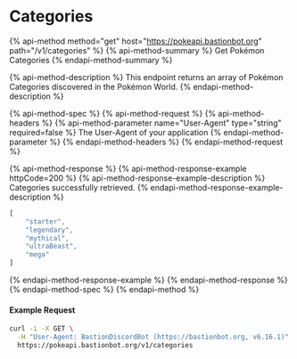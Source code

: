 # Categories

{% api-method method="get" host="https://pokeapi.bastionbot.org" path="/v1/categories" %}
{% api-method-summary %}
Get Pokémon Categories
{% endapi-method-summary %}

{% api-method-description %}
This endpoint returns an array of Pokémon Categories discovered in the Pokémon World.
{% endapi-method-description %}

{% api-method-spec %}
{% api-method-request %}
{% api-method-headers %}
{% api-method-parameter name="User-Agent" type="string" required=false %}
The User-Agent of your application
{% endapi-method-parameter %}
{% endapi-method-headers %}
{% endapi-method-request %}

{% api-method-response %}
{% api-method-response-example httpCode=200 %}
{% api-method-response-example-description %}
Categories successfully retrieved.
{% endapi-method-response-example-description %}

```javascript
[
    "starter",
    "legendary",
    "mythical",
    "ultraBeast",
    "mega"
]
```
{% endapi-method-response-example %}
{% endapi-method-response %}
{% endapi-method-spec %}
{% endapi-method %}

#### Example Request

```bash
curl -i -X GET \
  -H "User-Agent: BastionDiscordBot (https://bastionbot.org, v6.16.1)" \
  https://pokeapi.bastionbot.org/v1/categories
```



